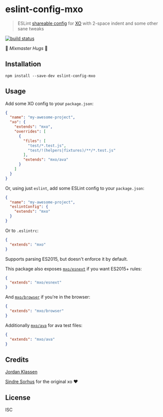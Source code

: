 # eslint-config-mxo

> ESLint [shareable config][] for [XO][] with 2-space indent and some other sane
> tweaks

[![build status][ti]][t]

🎵 _Mixmaster Hugs_ 🤗

## Installation

```
npm install --save-dev eslint-config-mxo
```

## Usage

Add some XO config to your `package.json`:
```json
{
  "name": "my-awesome-project",
  "xo": {
    "extends": "mxo",
    "overrides": [
      {
        "files": [
          "test/*.test.js",
          "test/!(helpers|fixtures)/**/*.test.js"
        ],
        "extends": "mxo/ava"
      }
    ]
  }
}
```

Or, using just `eslint`, add some ESLint config to your `package.json`:

```json
{
  "name": "my-awesome-project",
  "eslintConfig": {
    "extends": "mxo"
  }
}
```

Or to `.eslintrc`:

```json
{
  "extends": "mxo"
}
```

Supports parsing ES2015, but doesn't enforce it by default.

This package also exposes [`mxo/esnext`](esnext.js) if you want ES2015+ rules:

```json
{
  "extends": "mxo/esnext"
}
```

And [`mxo/browser`](browser.js) if you're in the browser:

```json
{
  "extends": "mxo/browser"
}
```

Additionally [`mxo/ava`](ava.js) for ava test files:

```json
{
  "extends": "mxo/ava"
}
```

## Credits

[Jordan Klassen](https://github.com/forivall/)

[Sindre Sorhus](https://sindresorhus.com) for the original xo ❤️

## License

ISC

[ti]: https://travis-ci.org/forivall/eslint-config-mxo.svg
[t]: http://travis-ci.org/forivall/eslint-config-mxo
[shareable config]: http://eslint.org/docs/developer-guide/shareable-configs.html
[XO]: https://github.com/sindresorhus/xo
